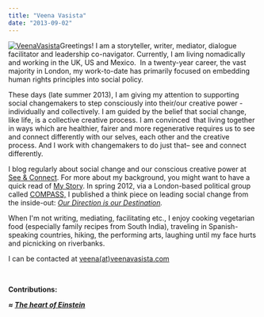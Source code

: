 ```yaml
---
title: "Veena Vasista"
date: "2013-09-02"
---
```


[![VeenaVasista](https://organizationunbound.org/wp-content/uploads/2013/09/VeenaVasista-300x225.jpg)](https://organizationunbound.org/wp-content/uploads/2013/09/VeenaVasista.jpg)Greetings! I am a storyteller, writer, mediator, dialogue facilitator and leadership co-navigator. Currently, I am living nomadically and working in the UK, US and Mexico.  In a twenty-year career, the vast majority in London, my work-to-date has primarily focused on embedding human rights principles into social policy.

These days (late summer 2013), I am giving my attention to supporting social changemakers to step consciously into their/our creative power - individually and collectively. I am guided by the belief that social change, like life, is a collective creative process. I am convinced  that living together in ways which are healthier, fairer and more regenerative requires us to see and connect differently with our selves, each other and the creative process. And I work with changemakers to do just that– see and connect differently.

I blog regularly about social change and our conscious creative power at [See & Connect](http://www.seeandconnect.com/). For more about my background, you might want to have a quick read of [My Story](http://seeandconnect.com/my-story/). In spring 2012, via a London-based political group called [COMPASS,](http://www.compassonline.org.uk/) I published a think piece on leading social change from the inside-out: [_Our Direction is our Destination_](http://www.compassonline.org.uk/wp-content/uploads/2013/06/Our-Direction-Thinkpiece-71.pdf)_._

When I'm not writing, mediating, facilitating etc., I enjoy cooking vegetarian food (especially family recipes from South India), traveling in Spanish-speaking countries, hiking, the performing arts, laughing until my face hurts and picnicking on riverbanks.

I can be contacted at [veena(at)veenavasista.com](mailto:veena@veenavasista.com)

 

**Contributions:**

_**≈ [The heart of Einstein]( https://organizationunbound.org/expressive-change/the-heart-of-einstein/)**_
